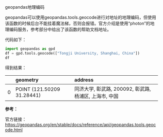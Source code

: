 geopandas地理编码

geopandas可以使用geopandas.tools.geocode进行对地址的地理编码，但使用该函数的时候后台不能挂着魔法梯，否则会报错。官方介绍是使用“photon”的地理编码服务，参考部分中给出了该函数的帮助文档地址。

代码如下：

```python
import geopandas as gpd
df = gpd.tools.geocode(["Tongji University, Shanghai, China"])
df
```

得到结果：

|      | geometry                   | address                                                |
| :--- | :------------------------- | :----------------------------------------------------- |
| 0    | POINT (121.50209 31.28441) | 同济大学, 彰武路, 200092, 彰武路, 杨浦区, 上海市, 中国 |



**参考：**

官方链接：https://geopandas.org/en/stable/docs/reference/api/geopandas.tools.geocode.html

